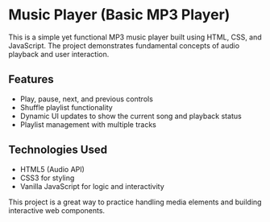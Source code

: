 # Music Player (Basic MP3 Player)

This is a simple yet functional MP3 music player built using HTML, CSS, and JavaScript. The project demonstrates fundamental concepts of audio playback and user interaction.

## Features
- Play, pause, next, and previous controls
- Shuffle playlist functionality
- Dynamic UI updates to show the current song and playback status
- Playlist management with multiple tracks

## Technologies Used
- HTML5 (Audio API)
- CSS3 for styling
- Vanilla JavaScript for logic and interactivity

This project is a great way to practice handling media elements and building interactive web components.
